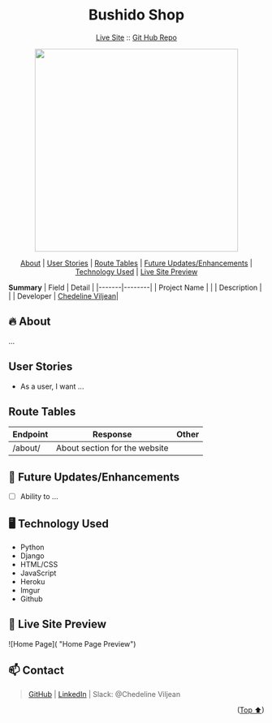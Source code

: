 <h1 align="center">Bushido Shop</h1>

<p align="center">
  <a href="https://bushidoshop-b41a7.web.app">Live Site</a>
  ::
  <a href="https://github.com/vchedeline/BushidoShop">Git Hub Repo</a>
</p>

<p align="center">
<img align="center" src="" width="400">
</p>

<p align="center">
<a href="#about">About</a> | <a href="#user-stories">User Stories</a> | <a href="#route-tables">Route Tables</a> | <a href="#-future-updatesenhancements">Future Updates/Enhancements</a> | <a href="#-technology-used">Technology Used</a> | <a href="#-live-site-preview">Live Site Preview</a>
</p>

**Summary**
| Field | Detail |
|-------|--------|
| Project Name | |
| Description | |
| Developer | [Chedeline Viljean](#-contact)|

## :fire: About

...

## User Stories

- As a user, I want ...

## Route Tables

| Endpoint | Response                      | Other |
| -------- | ----------------------------- | ----- |
| /about/  | About section for the website |       |

## 🚀 Future Updates/Enhancements

- [ ] Ability to ...

## 🖥 Technology Used

- Python
- Django
- HTML/CSS
- JavaScript
- Heroku
- Imgur
- Github

## 👀 Live Site Preview

![Home Page]( "Home Page Preview")

## 📫 Contact

> [GitHub][github] | [LinkedIn][linkedin] | Slack: @Chedeline Viljean

<p align="right">(<a href="#start">Top ⬆</a>)</p>

[github]: https://github.com/vchedeline
[linkedin]: https://www.linkedin.com/in/chedelineviljean/
